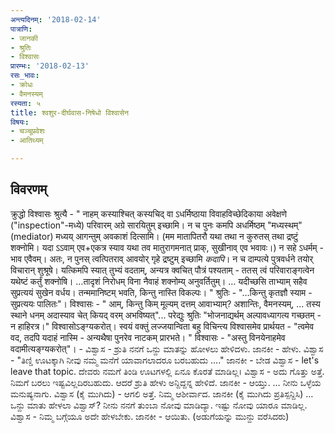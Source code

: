 ```yaml
---
अन्त्यदिनम्: '2018-02-14'
पात्राणि:
- जानकी
- श्रुतिः
- विश्वासः
प्रारम्भः: '2018-02-13'
रसः_भावः:
- क्रोधः
- वैमनस्यम्
रस्यता: ५
title: श्वशुर-दीर्घवास-निषेधो विश्वासेन
विषयः:
- चञ्चूप्रवेशः
- आतिथ्यम्

---
```


## विवरणम्
क्रुद्धो विश्वासः श्रुत्यै - "
नाहम् कस्याश्चित् कस्यचिद् वा ऽधर्मिष्ठाया विवाहविच्छेदिकाया अवेक्षणे ("inspection"-मध्ये) परिवारम् अग्रे सारयितुम् इच्छामि। न च पुनः कमपि  अधर्मिष्ठम् "मध्यस्थम्" (mediator) मध्यय् आगन्तुम् अवकाशं दित्सामि। (मम मातापितरौ यथा तथा न कुरुतस् तथा द्रष्टुं शक्नोमि। यदा ऽऽवाम् एव+एकत्र स्याव यथा तव मातुरागमनात् प्राक्, सुखीनाव् एव भवावः।) न सहे ऽधर्मम् - भाव एवैवम्।
अतः, न पुनस् त्वत्पितराव् आवयोर् गृहे द्रष्टुम् इच्छामि *कदापि*। न च दाम्पत्ये पुत्रवर्धने तयोर् विचारान् शुश्रूषे। यत्किमपि स्यात् तुभ्यं वदताम्, अन्यत्र क्वचित् पौत्रं पश्यताम् - ततस् त्वं परिवाराङ्गत्वेन यथेष्टं कर्तुं शक्नोषि। …तादृशं निरोधम् विना नैवाहं शक्नोम्य् अनुवर्तितुम्। … यदीच्छसि ताभ्याम् सहैव सुप्रत्ययं सुखेन वर्धय। तन्ममानिष्टम् भवति, किन्तु नास्ति विकल्पः। "
श्रुतिः - "…किन्तु कृतज्ञौ स्याम - सुप्रत्ययः पालितः"। विश्वासः - " आम्, किन्तु किम् मूल्यम् दत्तम् आवाभ्याम्? अशान्तिः, वैमनस्यम्, … तस्य स्थाने धनम् अदास्याव चेत् कियद् वरम् अभविष्यत्"... परेद्युः श्रुतिः "भोजनाद्यर्थम् अल्पावध्यागत्य गच्छतम् - न हाहिरत्र।" विश्वासोऽङ्ग्यकरोत्। स्वयं वक्तुं लज्जयान्विता बहु विचिन्त्य विश्वासमेव प्रार्थयत - "त्वमेव वद, तदपि यदाहं नास्मि - अन्यथैषा पुनरेव नाटकम् प्रारभते। " विश्वासः - "अस्तु विनयेनाहमेव वदामीत्यङ्ग्यकरोत्"। -
ವಿಶ್ವಾಸ -  ಶ್ರುತಿ ನನಗೆ ಒನ್ದು ಮಾತನ್ನು ಹೋಳಲು ಹೇಳಿದಳು. ಜಾನಕೀ - ಹೇಳು.
ವಿಶ್ವಾಸ - "ತಿಣ್ಡಿ ಊಟಕ್ಕಾಗಿ ನೀವು ನಮ್ಮ ಮನೆಗೆ ಯಾವಾಗಲಾದರೂ ಬರಬಹುದು …." ಜಾನಕೀ -  ಬೇಡ ವಿಶ್ವಾಸ -  let's leave that topic.  ದೇವರು ನಮಗೆ ತಿಂಡಿ ಊಟಗಳಲ್ಲಿ ಏನೂ ಕೊರತೆ ಮಾಡಿಲ್ಲ। ವಿಶ್ವಾಸ - ಅದು ಗೊತ್ತು ಅತ್ತೆ. ನಿಮಗೆ ಬರಲು ಇಷ್ಟವಿಲ್ಲದಿರಬಹುದು. ಆದರೆ ಶ್ರುತಿ ಹೇಳು ಅನ್ದಿದ್ದನ್ನ ಹೇಳಿದೆ. ಜಾನಕೀ - ಆಯ್ತು. … ನೀನು ಒಳ್ಳೆಯ ಮನುಷ್ಯನಾಗು. ವಿಶ್ವಾಸ (ಕೈ ಮುಗಿದು) - ಆಗಲಿ ಅತ್ತೆ. ನಿಮ್ಮ ಆಶೀರ್ವಾದ. ಜಾನಕೀ (ಕೈ ಮುಗಿದು ಪ್ರತಿಸ್ಪನ್ದಿಸಿ) … ಒನ್ದು ಮಾತು ಹೇಳಲಾ ವಿಶ್ವಾಸ್? ನೀನು ನನಗೆ ತುಂಬಾ ನೋವು ಮಾಡಿದ್ಯಾ. ಇಷ್ಟು ನೋವು ಯಾರೂ ಮಾಡಿಲ್ಲ.
ವಿಶ್ವಾಸ - ನಿಮ್ಮ ಬಗ್ಗೆಯೂ ಅದೇ ಹೇಳಬೇಕು. ಜಾನಕೀ - ಆಯಿತು. (ಅಡುಗೆಯನ್ನು ಮುನ್ದು ವರೆಸಿದರು)

